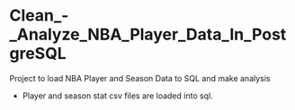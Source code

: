 # Clean_-_Analyze_NBA_Player_Data_In_PostgreSQL
Project to load NBA Player and Season Data to SQL and make analysis

* Player and season stat csv files are loaded into sql.
